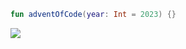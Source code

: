 ```kotlin
fun adventOfCode(year: Int = 2023) {}
```

![][file:cover]

[file:cover]: .github/readme/cover.jpeg
